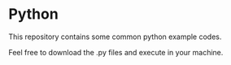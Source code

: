 # Python
This repository contains some common python example codes.

Feel free to download the .py files and execute in your machine.
